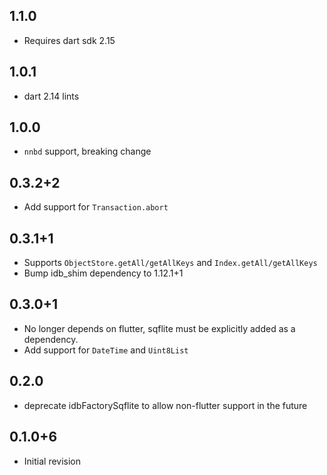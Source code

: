 ## 1.1.0

* Requires dart sdk 2.15

## 1.0.1

* dart 2.14 lints

## 1.0.0

* `nnbd` support, breaking change

## 0.3.2+2

* Add support for `Transaction.abort`

## 0.3.1+1

* Supports `ObjectStore.getAll/getAllKeys` and `Index.getAll/getAllKeys`
* Bump idb_shim dependency to 1.12.1+1

## 0.3.0+1

* No longer depends on flutter, sqflite must be explicitly added as a dependency.
* Add support for `DateTime` and `Uint8List`

## 0.2.0

* deprecate idbFactorySqflite to allow non-flutter support in the future

## 0.1.0+6

* Initial revision
